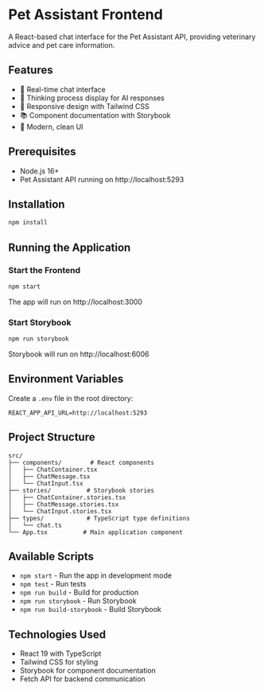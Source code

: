 # Pet Assistant Frontend

A React-based chat interface for the Pet Assistant API, providing veterinary advice and pet care information.

## Features

- 💬 Real-time chat interface
- 🧠 Thinking process display for AI responses
- 📱 Responsive design with Tailwind CSS
- 📚 Component documentation with Storybook
- 🎨 Modern, clean UI

## Prerequisites

- Node.js 16+
- Pet Assistant API running on http://localhost:5293

## Installation

```bash
npm install
```

## Running the Application

### Start the Frontend
```bash
npm start
```
The app will run on http://localhost:3000

### Start Storybook
```bash
npm run storybook
```
Storybook will run on http://localhost:6006

## Environment Variables

Create a `.env` file in the root directory:

```env
REACT_APP_API_URL=http://localhost:5293
```

## Project Structure

```
src/
├── components/        # React components
│   ├── ChatContainer.tsx
│   ├── ChatMessage.tsx
│   └── ChatInput.tsx
├── stories/          # Storybook stories
│   ├── ChatContainer.stories.tsx
│   ├── ChatMessage.stories.tsx
│   └── ChatInput.stories.tsx
├── types/            # TypeScript type definitions
│   └── chat.ts
└── App.tsx          # Main application component
```

## Available Scripts

- `npm start` - Run the app in development mode
- `npm test` - Run tests
- `npm run build` - Build for production
- `npm run storybook` - Run Storybook
- `npm run build-storybook` - Build Storybook

## Technologies Used

- React 19 with TypeScript
- Tailwind CSS for styling
- Storybook for component documentation
- Fetch API for backend communication